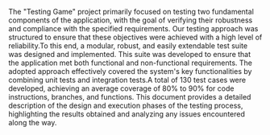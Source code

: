 The "Testing Game" project primarily focused on testing two fundamental components of the application, with the goal of verifying their robustness and compliance with the specified requirements. Our testing approach was structured to ensure that these objectives were achieved with a high level of reliability.To this end, a modular, robust, and easily extendable test suite was designed and implemented. This suite was developed to ensure that the application met both functional and non-functional requirements. The adopted approach effectively covered the system's key functionalities by combining unit tests and integration tests.A total of 130 test cases were developed, achieving an average coverage of 80% to 90% for code instructions, branches, and functions. This document provides a detailed description of the design and execution phases of the testing process, highlighting the results obtained and analyzing any issues encountered along the way.
